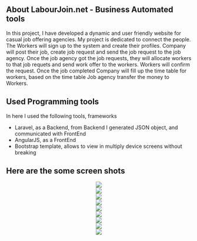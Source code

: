 ## About LabourJoin.net - Business Automated tools

In this project, I have developed a dynamic and user friendly website for casual job offering agencies. My project is dedicated to connect 
the people. The Workers will sign up to the system and create their profiles. Company will post their job, create job request and
send the job request to the job agency. Once the job agency got the job requests, they will allocate workers to that job requets and send work offer
to the workers. Workers will confirm the request. Once the job completed Company will fill up the time table for workers, based on the time 
table Job agency transfer the money to Workers.

## Used Programming tools

In here I used the following tools, frameworks
- Laravel, as a Backend, from Backend I generated JSON object, and communicated with FrontEnd
- AngularJS, as a FrontEnd
- Bootstrap template, allows to view in multiply device screens without breaking

## Here are the some screen shots
<p align="center">
<img src="http://www.labourjoin.com/scr/labour1.png"><br>
<img src="http://www.labourjoin.com/scr/labour2.png"><br>
<img src="http://www.labourjoin.com/scr/labour3.png"><br>
<img src="http://www.labourjoin.com/scr/labour4.png"><br>
<img src="http://www.labourjoin.com/scr/labour5.png"><br>
<img src="http://www.labourjoin.com/scr/labour6.png"><br>
<img src="http://www.labourjoin.com/scr/labour7.png"><br>
<img src="http://www.labourjoin.com/scr/labour8.png"><br>
<img src="http://www.labourjoin.com/scr/labour9.png"><br>

</p>
